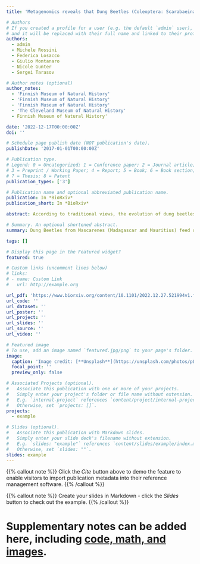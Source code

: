 ```yaml
---
title: 'Metagenomics reveals that Dung Beetles (Coleoptera: Scarabaeinae) broadly feed on Reptile dung and could feed on that of Dinosaurs'

# Authors
# If you created a profile for a user (e.g. the default `admin` user), write the username (folder name) here
# and it will be replaced with their full name and linked to their profile.
authors:
  - admin
  - Michele Rossini
  - Federica Losacco
  - Giulio Montanaro
  - Nicole Gunter
  - Sergei Tarasov

# Author notes (optional)
author_notes:
  - 'Finnish Museum of Natural History'
  - 'Finnish Museum of Natural History'
  - 'Finnish Museum of Natural History'
  - 'The Cleveland Museum of Natural History'
  - Finnish Museum of Natural History'

date: '2022-12-17T00:00:00Z'
doi: ''

# Schedule page publish date (NOT publication's date).
publishDate: '2017-01-01T00:00:00Z'

# Publication type.
# Legend: 0 = Uncategorized; 1 = Conference paper; 2 = Journal article;
# 3 = Preprint / Working Paper; 4 = Report; 5 = Book; 6 = Book section;
# 7 = Thesis; 8 = Patent
publication_types: ['3']

# Publication name and optional abbreviated publication name.
publication: In *BioRxiv*
publication_short: In *BioRxiv*

abstract: According to traditional views, the evolution of dung beetles (Coleoptera Scarabaeinae) and their feeding habits are largely attributed to mammal dung. In this paper, we challenge this view and provide evidence that many dung beetle communities are actually associated with the dung of reptiles and birds (Sauropsida). In turn, this indicates that sauropsid dung may have played a crucial evolutionary role that was previously underestimated. We argue that it is physiologically realistic to consider that coprophagy in dung beetles could have evolved during the Cretaceous in response to the massive amount of dung produced by dinosaurs. Furthermore, we demonstrate that sauropsid dung may be one of the major factors driving the emergence of insular dung beetle communities across the globe. We support our findings with amplicon-metagenomic analyses, trapping experiments, and meta-analysis of the published literature.

# Summary. An optional shortened abstract.
summary: Dung Beetles from Mascarenes (Madagascar and Mauritius) feed on the dung of Sauropsid (reptiles and birds). Our study shows that insular dung feeder are 3.4 times more likely to consume dung of reptiles and birds. Additionally, we show that in the absence of large herbivores (mammals), sauropsids are fundamental to support dung beetles communities in insular environments.

tags: []

# Display this page in the Featured widget?
featured: true

# Custom links (uncomment lines below)
# links:
# - name: Custom Link
#   url: http://example.org

url_pdf: 'https://www.biorxiv.org/content/10.1101/2022.12.27.521994v1.full'
url_code: ''
url_dataset: ''
url_poster: ''
url_project: ''
url_slides: ''
url_source: ''
url_video: ''

# Featured image
# To use, add an image named `featured.jpg/png` to your page's folder.
image:
  caption: 'Image credit: [**Unsplash**](https://unsplash.com/photos/pLCdAaMFLTE)'
  focal_point: ''
  preview_only: false

# Associated Projects (optional).
#   Associate this publication with one or more of your projects.
#   Simply enter your project's folder or file name without extension.
#   E.g. `internal-project` references `content/project/internal-project/index.md`.
#   Otherwise, set `projects: []`.
projects:
  - example

# Slides (optional).
#   Associate this publication with Markdown slides.
#   Simply enter your slide deck's filename without extension.
#   E.g. `slides: "example"` references `content/slides/example/index.md`.
#   Otherwise, set `slides: ""`.
slides: example
---
```


{{% callout note %}}
Click the _Cite_ button above to demo the feature to enable visitors to import publication metadata into their reference management software.
{{% /callout %}}

{{% callout note %}}
Create your slides in Markdown - click the _Slides_ button to check out the example.
{{% /callout %}}

# Supplementary notes can be added here, including [code, math, and images](https://wowchemy.com/docs/writing-markdown-latex/).
